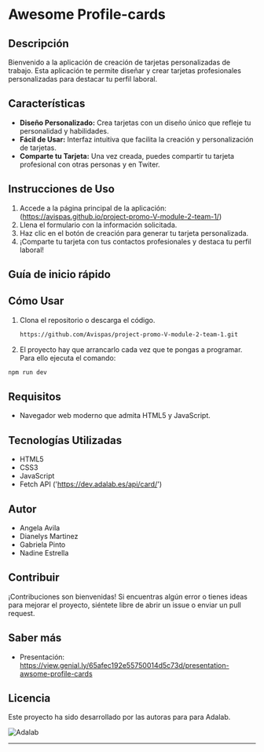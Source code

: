 # Awesome Profile-cards

## Descripción

Bienvenido a la aplicación de creación de tarjetas personalizadas de trabajo. Esta aplicación te permite diseñar y crear tarjetas profesionales personalizadas para destacar tu perfil laboral.

## Características

- **Diseño Personalizado:** Crea tarjetas con un diseño único que refleje tu personalidad y habilidades.
- **Fácil de Usar:** Interfaz intuitiva que facilita la creación y personalización de tarjetas.
- **Comparte tu Tarjeta:** Una vez creada, puedes compartir tu tarjeta profesional con otras personas y en Twiter.

## Instrucciones de Uso

1. Accede a la página principal de la aplicación: (https://avispas.github.io/project-promo-V-module-2-team-1/)
2. Llena el formulario con la información solicitada.
3. Haz clic en el botón de creación para generar tu tarjeta personalizada.
4. ¡Comparte tu tarjeta con tus contactos profesionales y destaca tu perfil laboral!

## Guía de inicio rápido

## Cómo Usar

1. Clona el repositorio o descarga el código.

   ```bash
   https://github.com/Avispas/project-promo-V-module-2-team-1.git
   ```

2. El proyecto hay que arrancarlo cada vez que te pongas a programar. Para ello ejecuta el comando:

```bash
npm run dev
```

## Requisitos

- Navegador web moderno que admita HTML5 y JavaScript.

## Tecnologías Utilizadas

- HTML5
- CSS3
- JavaScript
- Fetch API ('https://dev.adalab.es/api/card/')

## Autor

- Angela Avila
- Dianelys Martinez
- Gabriela Pinto
- Nadine Estrella

## Contribuir

¡Contribuciones son bienvenidas! Si encuentras algún error o tienes ideas para mejorar el proyecto, siéntete libre de abrir un issue o enviar un pull request.

## Saber más

- Presentación: https://view.genial.ly/65afec192e55750014d5c73d/presentation-awsome-profile-cards 


## Licencia

Este proyecto ha sido desarrollado por las autoras para para Adalab.

![Adalab](https://beta.adalab.es/resources/images/adalab-logo-155x61-bg-white.png)

---
